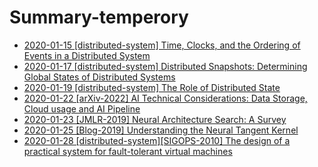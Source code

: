# Summary-temperory
* [2020-01-15 [distributed-system] Time, Clocks, and the Ordering of Events in a Distributed System](14.md)
* [2020-01-17 [distributed-system] Distributed Snapshots: Determining Global States of Distributed Systems](15.md)
* [2020-01-19 [distributed-system] The Role of Distributed State](16.md)
* [2020-01-22 [arXiv-2022] AI Technical Considerations: Data Storage, Cloud usage and AI Pipeline](17.md)
* [2020-01-23 [JMLR-2019] Neural Architecture Search: A Survey](19.md)
* [2020-01-25 [Blog-2019] Understanding the Neural Tangent Kernel](20.md)
* [2020-01-28 [distributed-system][SIGOPS-2010] The design of a practical system for fault-tolerant virtual machines](21.md)

<!-- 
* [2020-01-31 [TPAMI-2020] Auto-PyTorch Tabular: Multi-Fidelity MetaLearning for Efficient and Robust AutoDL](24.md)
* [2020-02-03 [ICLR-2020] NAS-BENCH-201: EXTENDING THE SCOPE OF REPRODUCIBLE NEURAL ARCHITECTURE SEARCH](24.md)
* [2020-02-05 [arXiv-2022] Unifying and Boosting Gradient-Based Training-Free Neural Architecture Search](18.md) -->

<!-- * [2020-01-15 [OSDI-2021] A Unified Architecture for Accelerating Distributed DNN Training in Heterogeneous GPU/CPU Clusters](14.md) -->

